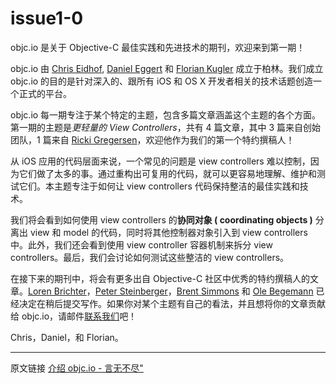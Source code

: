 # issue1-0

objc.io 是关于 Objective-C 最佳实践和先进技术的期刊，欢迎来到第一期！

objc.io 由 [Chris Eidhof][2], [Daniel Eggert][3] 和 [Florian Kugler][4] 成立于柏林。我们成立 objc.io 的目的是针对深入的、跟所有 iOS 和 OS X 开发者相关的技术话题创造一个正式的平台。

objc.io 每一期专注于某个特定的主题，包含多篇文章涵盖这个主题的各个方面。第一期的主题是*更轻量的 View Controllers*，共有 4 篇文章，其中 3 篇来自创始团队，1 篇来自 [Ricki Gregersen][5]，欢迎他作为我们的第一个特约撰稿人！

从 iOS 应用的代码层面来说，一个常见的问题是 view controllers 难以控制，因为它们做了太多的事。通过重构出可复用的代码，就可以更容易地理解、维护和测试它们。本主题专注于如何让 view controllers 代码保持整洁的最佳实践和技术。

我们将会看到如何使用 view controllers 的**协同对象 ( coordinating objects )** 分离出 view 和 model 的代码，同时将其他控制器对象引入到 view controllers 中。此外，我们还会看到使用 view controller 容器机制来拆分 view controllers。最后，我们会讨论如何测试这些整洁的 view controllers。

在接下来的期刊中，将会有更多出自 Objective-C 社区中优秀的特约撰稿人的文章。[Loren Brichter][6]，[Peter Steinberger][7]，[Brent Simmons][8] 和 [Ole Begemann][9] 已经决定在稍后提交写作。如果你对某个主题有自己的看法，并且想将你的文章贡献给 objc.io，请邮件[联系我们][10]吧！

Chris，Daniel，和 Florian。

---

   [1]: http://www.objc.io/issue-1/introduction.html (Introduction)
   [2]: https://twitter.com/chriseidhof
   [3]: https://twitter.com/danielboedewadt
   [4]: https://twitter.com/floriankugler
   [5]: https://twitter.com/rickigregersen
   [6]: https://twitter.com/lorenb
   [7]: https://twitter.com/steipete
   [8]: https://twitter.com/brentsimmons
   [9]: https://twitter.com/olebegemann
   [10]: mailto:mail%40objc.io
   [11]: http://objccn.io/issue-1
   
原文链接 [介绍 objc.io - 言无不尽"](http://tang3w.com/translate/objective-c/objc.io/2013/10/21/介绍-objc.io.html)